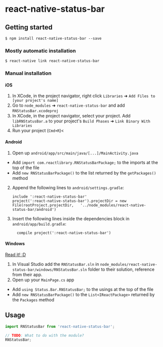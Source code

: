 
# react-native-status-bar

## Getting started

`$ npm install react-native-status-bar --save`

### Mostly automatic installation

`$ react-native link react-native-status-bar`

### Manual installation


#### iOS

1. In XCode, in the project navigator, right click `Libraries` ➜ `Add Files to [your project's name]`
2. Go to `node_modules` ➜ `react-native-status-bar` and add `RNStatusBar.xcodeproj`
3. In XCode, in the project navigator, select your project. Add `libRNStatusBar.a` to your project's `Build Phases` ➜ `Link Binary With Libraries`
4. Run your project (`Cmd+R`)<

#### Android

1. Open up `android/app/src/main/java/[...]/MainActivity.java`
  - Add `import com.reactlibrary.RNStatusBarPackage;` to the imports at the top of the file
  - Add `new RNStatusBarPackage()` to the list returned by the `getPackages()` method
2. Append the following lines to `android/settings.gradle`:
  	```
  	include ':react-native-status-bar'
  	project(':react-native-status-bar').projectDir = new File(rootProject.projectDir, 	'../node_modules/react-native-status-bar/android')
  	```
3. Insert the following lines inside the dependencies block in `android/app/build.gradle`:
  	```
      compile project(':react-native-status-bar')
  	```

#### Windows
[Read it! :D](https://github.com/ReactWindows/react-native)

1. In Visual Studio add the `RNStatusBar.sln` in `node_modules/react-native-status-bar/windows/RNStatusBar.sln` folder to their solution, reference from their app.
2. Open up your `MainPage.cs` app
  - Add `using Status.Bar.RNStatusBar;` to the usings at the top of the file
  - Add `new RNStatusBarPackage()` to the `List<IReactPackage>` returned by the `Packages` method


## Usage
```javascript
import RNStatusBar from 'react-native-status-bar';

// TODO: What to do with the module?
RNStatusBar;
```
  